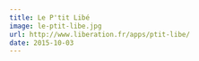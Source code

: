```yaml
---
title: Le P'tit Libé
image: le-ptit-libe.jpg
url: http://www.liberation.fr/apps/ptit-libe/
date: 2015-10-03
---
```

